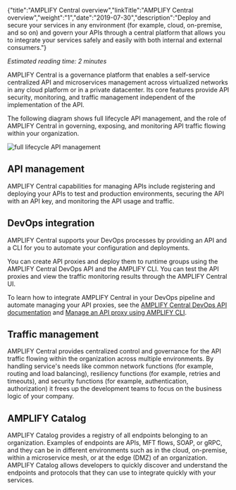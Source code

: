 {"title":"AMPLIFY Central overview","linkTitle":"AMPLIFY Central overview","weight":"1","date":"2019-07-30","description":"Deploy and secure your services in any environment (for example, cloud, on-premise, and so on) and govern your APIs through a central platform that allows you to integrate your services safely and easily with both internal and external consumers."}

*Estimated reading time: 2 minutes*

AMPLIFY Central is a governance platform that enables a self-service centralized API and microservices management across virtualized networks in any cloud platform or in a private datacenter. Its core features provide API security, monitoring, and traffic management independent of the implementation of the API.

The following diagram shows full lifecycle API management, and the role of AMPLIFY Central in governing, exposing, and monitoring API traffic flowing within your organization.

![full lifecycle API management](/Images/central/api_central_overview.png)

API management
--------------

AMPLIFY Central capabilities for managing APIs include registering and deploying your APIs to test and production environments, securing the API with an API key, and monitoring the API usage and traffic.

DevOps integration
------------------

AMPLIFY Central supports your DevOps processes by providing an API and a CLI for you to automate your configuration and deployments.

You can create API proxies and deploy them to runtime groups using the AMPLIFY Central DevOps API and the AMPLIFY CLI. You can test the API proxies and view the traffic monitoring results through the AMPLIFY Central UI.

To learn how to integrate AMPLIFY Central in your DevOps pipeline and automate managing your API proxies, see the [AMPLIFY Central DevOps API documentation](https://d-api.docs.stoplight.io/) and [Manage an API proxy using AMPLIFY CLI](../devops/cli_proxy_flow.htm).

Traffic management
------------------

AMPLIFY Central provides centralized control and governance for the API traffic flowing within the organization across multiple environments. By handling service's needs like common network functions (for example, routing and load balancing), resiliency functions (for example, retries and timeouts), and security functions (for example, authentication, authorization) it frees up the development teams to focus on the business logic of your company.

AMPLIFY Catalog
---------------

AMPLIFY Catalog provides a registry of all endpoints belonging to an organization. Examples of endpoints are APIs, MFT flows, SOAP, or gRPC, and they can be in different environments such as in the cloud, on-premise, within a microservice mesh, or at the edge (DMZ) of an organization. AMPLIFY Catalog allows developers to quickly discover and understand the endpoints and protocols that they can use to integrate quickly with your services.
